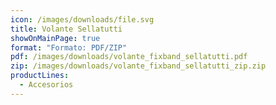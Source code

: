 ```yaml
---
icon: /images/downloads/file.svg
title: Volante Sellatutti
showOnMainPage: true
format: "Formato: PDF/ZIP"
pdf: /images/downloads/volante_fixband_sellatutti.pdf
zip: /images/downloads/volante_fixband_sellatutti_zip.zip
productLines:
  - Accesorios
---
```

